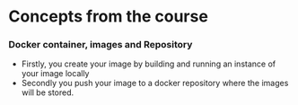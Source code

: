 # Concepts from the course

### Docker container, images and Repository

* Firstly, you create your image by building and running an instance of your image locally
* Secondly you push your image to a docker repository where the images will be stored.

